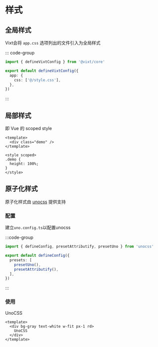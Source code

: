 # 样式

## 全局样式

Vixt会将 `app.css` 选项列出的文件引入为全局样式

::: code-group

```ts [vixt.config.ts]
import { defineVixtConfig } from '@vixt/core'

export default defineVixtConfig({
  app: {
    css: ['@/style.css'],
  },
})
```

:::

## 局部样式

即 Vue 的 scoped style

```vue
<template>
  <div class="demo" />
</template>

<style scoped>
.demo {
  height: 100%;
}
</style>
```

## 原子化样式

原子化样式由 [unocss](https://github.com/unocss/unocss) 提供支持

### 配置

建立`uno.config.ts`以配置unocss

:::code-group

```ts [uno.config.ts]
import { defineConfig, presetAttributify, presetUno } from 'unocss'

export default defineConfig({
  presets: [
    presetUno(),
    presetAttributify(),
  ],
})
```

:::

### 使用

<div bg-gray text-white w-fit px-1 rd>
  UnoCSS
</div>

```vue
<template>
  <div bg-gray text-white w-fit px-1 rd>
    UnoCSS
  </div>
</template>
```

